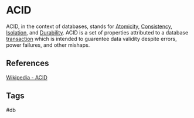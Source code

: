 # ACID 

ACID, in the context of databases, stands for [Atomicity](../202312292239), [Consistency](../202312292245), [Isolation](../202312292253), and [Durability](../202312292256). ACID is a set of properties attributed to a database [transaction](../202312292240) which is intended to guarentee data validity despite errors, power failures, and other mishaps.  

## References
[Wikipedia - ACID](https://en.wikipedia.org/wiki/ACID)  

## Tags
#db
